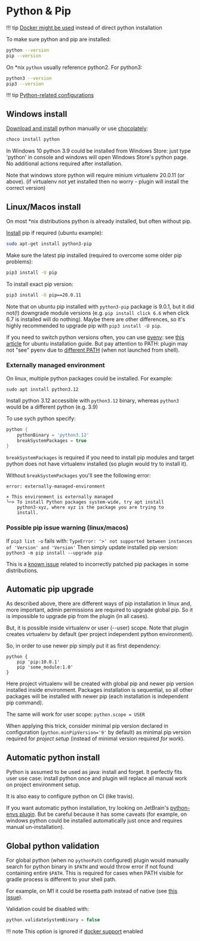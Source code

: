 # Python & Pip

!!! tip
    [Docker might be used](docker.md) instead of direct python installation

To make sure python and pip are installed:

```bash
python --version  
pip --version
```

On *nix `python` usually reference python2. For python3:

```bash
python3 --version  
pip3 --version
```

!!! tip
    [Python-related configurations](configuration.md#python-location)

## Windows install

[Download and install](https://www.python.org/downloads/windows/) python manually or use
[chocolately](https://chocolatey.org/packages/python/3.6.3):

```bash
choco install python
```

In Windows 10 python 3.9 could be installed from Windows Store:
just type 'python' in console and windows will open Windows Store's python page.
No additional actions required after installation.

Note that windows store python will require minium virtualenv 20.0.11 (or above).
(if virtualenv not yet installed then no worry - plugin will install the correct version)

## Linux/Macos install

On most *nix distributions python is already installed, but often without pip.

[Install](https://pip.pypa.io/en/stable/installing/) pip if required (ubuntu example):

```bash
sudo apt-get install python3-pip
```

Make sure the latest pip installed (required to overcome some older pip problems):

```bash
pip3 install -U pip
```

To install exact pip version:

```bash
pip3 install -U pip==20.0.11
```

Note that on ubuntu pip installed with `python3-pip` package is 9.0.1, but it did not(!) downgrade
module versions (e.g. `pip install click 6.6` when click 6.7 is installed will do nothing).
Maybe there are other differences, so it's highly recommended to upgrade pip with `pip3 install -U pip`.

If you need to switch python versions often, you can use [pyenv](https://github.com/pyenv/pyenv):
see [this article](https://www.liquidweb.com/kb/how-to-install-pyenv-on-ubuntu-18-04/) for ubuntu installation guide.
But pay attention to PATH: plugin may not "see" pyenv due to [different PATH](configuration.md#python-location) (when not launched from shell).

### Externally managed environment

On linux, multiple python packages could be installed. For example:

```
sudo apt install python3.12
```

Install python 3.12 accessible with `python3.12` binary, whereas `python3` would be a different python (e.g. 3.9)

To use sych python specify:

```groovy
python {
    pythonBinary = 'python3.12'
    breakSystemPackages = true
}
```

`breakSystemPackages` is required if you need to install pip modules and target python
does not have virtualenv installed (so plugin would try to install it).

Without `breakSystemPackages` you'll see the following error:

```
error: externally-managed-environment

× This environment is externally managed
╰─> To install Python packages system-wide, try apt install
    python3-xyz, where xyz is the package you are trying to
    install.
```

### Possible pip issue warning (linux/macos)

If `pip3 list -o` fails with: `TypeError: '>' not supported between instances of 'Version' and 'Version'`
Then simply update installed pip version: `python3 -m pip install --upgrade pip`

This is a [known issue](https://github.com/pypa/pip/issues/3057) related to incorrectly
patched pip packages in some distributions.

## Automatic pip upgrade

As described above, there are different ways of pip installation in linux and, more important,
admin permissions are required to upgrade global pip. So it is impossible to upgrade pip from the plugin (in all cases).

But, it is possible inside virtualenv or user (--user) scope. Note that plugin creates virtualenv by default (per project independent python environment).

So, in order to use newer pip simply put it as first dependency:

```
python {
    pip 'pip:10.0.1'
    pip 'some_module:1.0'
}
```

Here project virtualenv will be created with global pip and newer pip version installed inside environment.
Packages installation is sequential, so all other packages will be installed with newer pip (each installation is independent pip command).

The same will work for user scope: `python.scope = USER`

When applying this trick, consider minimal pip version declared in configuration
(`python.minPipVersion='9'` by default) as minimal pip version required for *project setup*
(instead of minimal version required *for work*).

## Automatic python install

Python is assumed to be used as java: install and forget. It perfectly fits user
use case: install python once and plugin will replace all manual work on project environment setup.

It is also easy to configure python on CI (like travis).

If you want automatic python installation, try looking on JetBrain's
[python-envs plugin](https://github.com/JetBrains/gradle-python-envs). But be careful because
it has some caveats (for example, on windows python could be installed automatically just once
and requires manual un-installation). 

## Global python validation

For global python (when no `pythonPath` configured) plugin would manually search
for python binary in `$PATH` and would throw error if not found containing 
entire `$PATH`. This is required for cases when PATH visible for gradle process
is different to your shell path.

For example, on M1 it could be rosetta path instead of native (see [this issue](https://github.com/xvik/gradle-use-python-plugin/issues/35)).

Validation could be disabled with:

```groovy
python.validateSystemBinary = false
```

!!! note
    This option is ignored if [docker support](docker.md) enabled